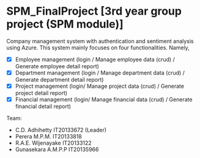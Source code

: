 # SPM_FinalProject [3rd year group project (SPM module)]

Company management system with authentication and sentiment analysis using Azure. This system mainly focuses on four functionalities. Namely,
- [x] Employee management (login / Manage employee data (crud) / Generate employee detail report)
- [x] Department management (login / Manage department data (crud) / Generate department detail report)
- [x] Project management (login/ Manage project data (crud) / Generate project detail report)
- [x] Financial management (login/ Manage financial data (crud) / Generate financial detail report)
 
Team:
- C.D. Adhihetty IT20133672 (Leader)
- Perera M.P.M. IT20133818
- R.A.E. Wijenayake IT20133122
- Gunasekara A.M.P.P IT20135966

